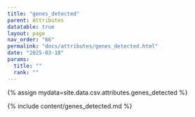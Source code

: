 ```yaml
---
title: "genes_detected"
parent: Attributes
datatable: true
layout: page
nav_order: "66"
permalink: "docs/attributes/genes_detected.html"
date: "2025-03-18"
params:
  title: ""
  rank: ""
---
```

{% assign mydata=site.data.csv.attributes.genes_detected %} 

{% include content/genes_detected.md %}
